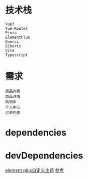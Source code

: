 # 技术栈
```
Vue3
Vue-Router
Pinia
ElementPlus
Unocss
ECharts
Vite
Typescript
```

# 需求
```
商品列表
商品详情
购物车
个人中心
订单列表
```

# dependencies

# devDependencies

[element plus自定义主题](https://element-plus.gitee.io/zh-CN/guide/theming.html)
[参考](https://github.com/element-plus/element-plus-vite-starter)
